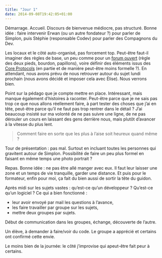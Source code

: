 ```yaml
---
title: "Jour 1"
date: 2014-09-08T19:42:05+01:00
---
```


Démarrage. Accueil. Discours de bienvenue médiocre, pas structuré. Bonne
idée : faire intervenir Erwan (ou un autre fondateur ?) pour parler de
Simplon, puis Stéphie (responsable Codev) pour parler des Compagnons du
Dev.

Les locaux et le côté auto-organisé, pas forcement top. Peut-être
faut-il imaginer des règles de base, un peu comme pour un [forum
ouvert](https://fr.wikipedia.org/wiki/M%C3%A9thodologie_Forum_Ouvert)
(règle des deux pieds, bourdon, papillons), voire définir des éléments
issus des [Core
Protocols](http://www.mccarthyshow.com/the-core-protocols-online/) (en
partie et de manière peut-être moins formelle ?). En attendant, nous
avons prévu de nous retrouver autour du sujet lundi prochain (nous avons
décidé et imposer cela avec Élise). Nous verrons bien.

Point sur la pédago que je compte mettre en place. Intéressant, mais
manque également d’histoires à raconter. Peut-être parce que je ne sais
pas trop ce que nous allons réellement faire, à part tester des choses
que j’ai en tête, peut-être parce qu’il ne faut pas trop rentrer dans le
détail ? J’ai beaucoup insisté sur ma volonté de ne pas suivre une
ligne, de ne pas dérouler un cours en laissant des gens derrière nous,
mais plutôt d’avancer à la vitesse du plus lent.

> Comment faire en sorte que les plus à l’aise soit heureux quand même ?

Tour de présentation : pas mal. Surtout en incluant toutes les personnes
qui gravitent autour de Simplon. Possibilité de faire un peu plus formel
en faisant en même temps une photo portrait ?

Repas. Bonne idée : ne pas être allé manger avec eux. Il faut leur
laisser une zone et un temps de vie tranquille, garder une distance. Et
puis pour le formateur, enfin pour moi, ça fait du bien aussi de sortir
la tête du guidon.

Après midi sur les sujets vastes : qu’est-ce qu’un développeur ?
Qu’est-ce qu’un logiciel ? Ce qui a bien fonctionné :

-   leur avoir envoyé par mail les questions à l’avance,
-   les faire travailler par groupe sur les sujets,
-   mettre deux groupes par sujets.

Début de communication dans les groupes, échange, découverte de l’autre.

Un élève, à demander à faire/voir du code. Le groupe a apprécié et
certains ont confirmé cette envie.

Le moins bien de la journée: le côté j’improvise qui apeut-être fait
peur à certains.


